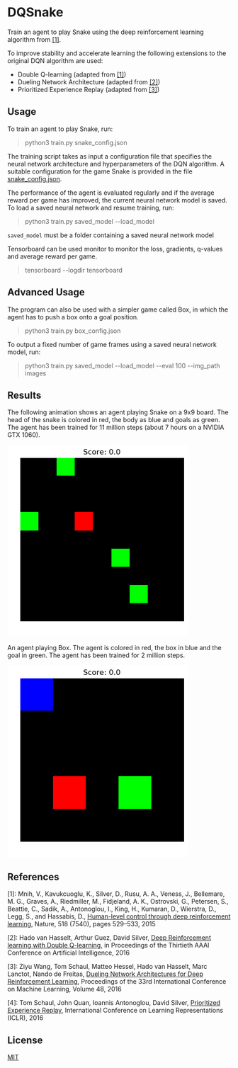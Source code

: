# DQSnake
Train an agent to play Snake using the deep reinforcement learning algorithm from [[1]](#paper1).

To improve stability and accelerate learning the following extensions to the original DQN algorithm are used:
* Double Q-learning (adapted from [[1]](#paper2))
* Dueling Network Architecture (adapted from [[2]](#paper3))
* Prioritized Experience Replay (adapted from [[3]](#paper4))

## Usage
To train an agent to play Snake, run:

> python3 train.py snake_config.json

The training script takes as input a configuration file that specifies the neural network architecture and hyperparameters of the DQN algorithm. A  suitable configuration for the game Snake is provided in the file [snake_config.json](snake_config.json).

The performance of the agent is evaluated regularly and if the average reward per game has improved, the current neural network model is saved. To load a saved neural network and resume training, run:

> python3 train.py saved_model --load_model

`saved_model` must be a folder containing a saved neural network model

Tensorboard can be used monitor to monitor the loss, gradients, q-values and average reward per game.

> tensorboard --logdir tensorboard

## Advanced Usage

The program can also be used with a simpler game called Box, in which the agent has to push a box onto a goal position.

> python3 train.py box_config.json

To output a fixed number of game frames using a saved neural network model, run:

> python3 train.py saved_model --load_model --eval 100 --img_path images

## Results

The following animation shows an agent playing Snake on a 9x9 board. The head of the snake is colored in red, the body as blue and goals as green. The agent has been trained for 11 million steps (about 7 hours on a NVIDIA GTX 1060).

![](snake.gif)

An agent playing Box. The agent is colored in red, the box in blue and the goal in green. The agent has been trained for 2 million steps.

![](box.gif)

## References
<a name="paper1">[1]</a>: Mnih,  V.,  Kavukcuoglu,  K.,  Silver,  D.,  Rusu,  A. A.,  Veness, J., Bellemare, M. G., Graves, A., Riedmiller, M.,
Fidjeland, A. K., Ostrovski, G., Petersen, S., Beattie, C.,
Sadik, A., Antonoglou, I., King, H., Kumaran, D., Wierstra, D., Legg, S., and Hassabis, D., [Human-level control through deep reinforcement learning](https://web.stanford.edu/class/psych209/Readings/MnihEtAlHassibis15NatureControlDeepRL.pdf), Nature, 518 (7540), pages 529–533, 2015

<a name="paper2">[2]</a>: Hado van Hasselt, Arthur Guez, David Silver, [Deep Reinforcement learning with Double Q-learning](https://arxiv.org/abs/1509.06461), in Proceedings of the Thirtieth AAAI Conference on Artificial Intelligence, 2016

<a name="paper3">[3]</a>: Ziyu Wang, Tom Schaul, Matteo Hessel, Hado van Hasselt, Marc Lanctot, Nando de Freitas, [Dueling Network Architectures for Deep Reinforcement Learning](https://arxiv.org/abs/1511.06581), Proceedings of the 33rd International Conference on Machine Learning, Volume 48, 2016

<a name="paper4">[4]</a>: Tom Schaul, John Quan, Ioannis Antonoglou, David Silver, [Prioritized Experience Replay](https://arxiv.org/abs/1511.05952), International Conference on Learning Representations (ICLR), 2016

## License

[MIT](LICENSE)
